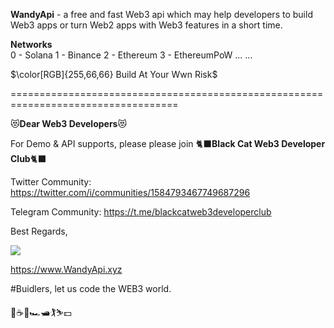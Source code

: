 
**WandyApi** - a free and fast Web3 api which may help developers to build Web3 apps or turn Web2 apps with Web3 features in a short time.

**Networks**  
0 - Solana   1 - Binance   2 - Ethereum   3 - EthereumPoW  ... ...  

$\color[RGB]{255,66,66} Build At Your Wwn Risk$

===================================================================================

:heart_eyes_cat:**Dear Web3 Developers**:heart_eyes_cat: 

For Demo & API supports, please please join :black_cat:**Black Cat Web3 Developer Club**:black_cat:  

Twitter Community: https://twitter.com/i/communities/1584793467749687296

Telegram Community: https://t.me/blackcatweb3developerclub

Best Regards,

![](https://www.wandyapi.xyz/logo192.png)

https://www.WandyApi.xyz

#Buidlers, let us code the WEB3 world.

:cherry_blossom::coffee::beers::racing_car::motor_boat::golfing::skier::dollar:
